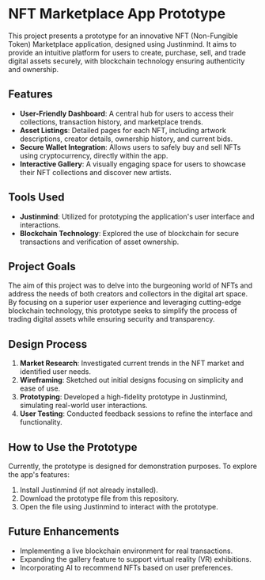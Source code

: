 # NFT Marketplace App Prototype

This project presents a prototype for an innovative NFT (Non-Fungible Token) Marketplace application, designed using Justinmind. It aims to provide an intuitive platform for users to create, purchase, sell, and trade digital assets securely, with blockchain technology ensuring authenticity and ownership.

## Features

- **User-Friendly Dashboard**: A central hub for users to access their collections, transaction history, and marketplace trends.
- **Asset Listings**: Detailed pages for each NFT, including artwork descriptions, creator details, ownership history, and current bids.
- **Secure Wallet Integration**: Allows users to safely buy and sell NFTs using cryptocurrency, directly within the app.
- **Interactive Gallery**: A visually engaging space for users to showcase their NFT collections and discover new artists.

## Tools Used

- **Justinmind**: Utilized for prototyping the application's user interface and interactions.
- **Blockchain Technology**: Explored the use of blockchain for secure transactions and verification of asset ownership.

## Project Goals

The aim of this project was to delve into the burgeoning world of NFTs and address the needs of both creators and collectors in the digital art space. By focusing on a superior user experience and leveraging cutting-edge blockchain technology, this prototype seeks to simplify the process of trading digital assets while ensuring security and transparency.

## Design Process

1. **Market Research**: Investigated current trends in the NFT market and identified user needs.
2. **Wireframing**: Sketched out initial designs focusing on simplicity and ease of use.
3. **Prototyping**: Developed a high-fidelity prototype in Justinmind, simulating real-world user interactions.
4. **User Testing**: Conducted feedback sessions to refine the interface and functionality.

## How to Use the Prototype

Currently, the prototype is designed for demonstration purposes. To explore the app's features:

1. Install Justinmind (if not already installed).
2. Download the prototype file from this repository.
3. Open the file using Justinmind to interact with the prototype.

## Future Enhancements

- Implementing a live blockchain environment for real transactions.
- Expanding the gallery feature to support virtual reality (VR) exhibitions.
- Incorporating AI to recommend NFTs based on user preferences.


